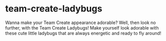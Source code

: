 # team-create-ladybugs
Wanna make your Team Create appearance adorable? Well, then look no further, with the Team Create Ladybugs! Make yourself look adorable with these cute little ladybugs that are always energetic and ready to fly around!

